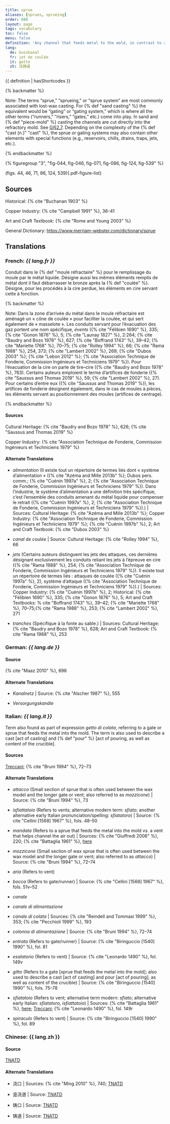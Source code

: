 ```yaml
---
title: sprue
aliases: [sprues, sprueing]
order: 680
layout: page
tags: vocabulary
toc: false
menu: false
definition: 'Any channel that feeds metal to the mold, in contrast to a vent, which lets air escape. Both sprues and vents make up the “sprue system,” which circulates {% def "bronze" %} from the pouring cup through the {% def "refractory mold" %} and allows air and casting vapors such as steam to be released. In {% def "lost-wax casting" %}, “sprue” is the term used for the solid wax rods (rarely reeds or terra-cotta pipes) used to create the channels in the mold. Sprues are also the solid metal that has filled the channels upon cooling, which is generally removed during {% def "fettling" %}.'
lang:
  de: Gusskanal
  fr: jet de coulée
  it: getto
  zh: 浇铸道
---
```


{{ definition | hasShortcodes }}

{% backmatter %}

Note: The terms “sprue,” “sprueing,” or “sprue system” are most commonly associated with lost-wax casting. For {% def "sand casting" %} the equivalent would be “gating” or “gating system,” which is where all the other terms (“runners,” “risers,” “gates,” etc.) come into play. In sand and {% def "piece-mold" %} casting the channels are cut directly into the refractory mold. See [GI§2.7](/intro/#S2.7). Depending on the complexity of the {% def "cast (n.)" "cast" %}, the sprue or gating systems may also contain other elements with special functions (e.g., reservoirs, chills, drains, traps, jets, etc.).

{% endbackmatter %}

{% figuregroup "3", "fig-044, fig-046, fig-071, fig-086, fig-124, fig-539" %}

(figs. 44, 46, 71, 86, 124, 539){.pdf-figure-list}

## Sources

Historical: {% cite "Buchanan 1903" %}

Copper Industry: {% cite "Campbell 1991" %}, 36–41

Art and Craft Textbook: {% cite "Rome and Young 2003" %}

General Dictionary: <https://www.merriam-webster.com/dictionary/sprue>

## Translations

<div class="accordion">

### **French**: *{{ lang.fr }}*

Conduit dans le {% def "moule réfractaire" %} pour le remplissage du moule par le métal liquide. Désigne aussi les mêmes éléments remplis de métal dont il faut débarrasser le bronze après la {% def "coulée" %}. Désigne, pour les procédés à la cire perdue, les éléments en cire servant cette à fonction.

{% backmatter %}

Note: Dans la zone d’arrivée du métal dans le moule réfractaire est aménagé un « cône de coulée » pour faciliter la coulée, et qui sert également de « masselote ». Les conduits servant pour l’évacuation des gaz portent une nom spécifique, *évents* ({% cite "Félibien 1690" %}, 335; {% cite "Gonon 1876" %}, 5; {% cite "Launay 1827" %}, 2:264; {% cite "Baudry and Bozo 1978" %}, 627; {% cite "Boffrand 1743" %}, 39–42; {% cite "Mariette 1768" %}, 70–75; {% cite "Rolley 1994" %}, 66; {% cite "Rama 1988" %}, 254, 373; {% cite "Lambert 2002" %}, 269; {% cite "Dubos 2003" %}; {% cite "Lebon 2012" %}; {% cite "Association Technique de Fonderie, Commission Ingénieurs et Techniciens 1979" %}). Pour l’évacuation de la cire on parle de tire–cire ({% cite "Baudry and Bozo 1978" %}, 763). Certains auteurs emploient le terme d’artifices de fonderie ({% cite "Saussus and Thomas 2019" %}, 59; {% cite "Lambert 2002" %}, 27). Pour certains d’entre eux ({% cite "Saussus and Thomas 2019" %}), les artifices de fonderie désignent également, dans le cas de moules à pièces, les éléments servant au positionnement des moules (artifices de centrage).

{% endbackmatter %}

#### Sources

Cultural Heritage: {% cite "Baudry and Bozo 1978" %}, 626; {% cite "Saussus and Thomas 2019" %}

Copper Industry: {% cite "Association Technique de Fonderie, Commission Ingénieurs et Techniciens 1979" %}

#### Alternate Translations

- *alimentation* (Il existe tout un répertoire de termes liés dont « système d’alimentation » ({% cite "Azéma and Mille 2013b" %}; Dubos pers. comm.; {% cite "Cuénin 1997a" %}, 2; {% cite "Association Technique de Fonderie, Commission Ingénieurs et Techniciens 1979" %}). Dans l’industrie, le système d’alimentation a une définition très spécifique, c’est l’ensemble des conduits amenant du métal liquide pour compenser le retrait ({% cite "Cuénin 1997a" %}, 2; {% cite "Association Technique de Fonderie, Commission Ingénieurs et Techniciens 1979" %}).) | Sources: Cultural Heritage: {% cite "Azéma and Mille 2013b" %}; Copper Industry: {% cite "Association Technique de Fonderie, Commission Ingénieurs et Techniciens 1979" %}; {% cite "Cuénin 1997b" %}, 2; Art and Craft Textbook: {% cite "Dubos 2003" %}

- *canal de coulée* | Source: Cultural Heritage: {% cite "Rolley 1994" %}, 66

- *jets* (Certains auteurs distinguent les jets des attaques, ces dernières désignant exclusivement les conduits reliant les jets à l’épreuve en cire ({% cite "Rama 1988" %}, 254; {% cite "Association Technique de Fonderie, Commission Ingénieurs et Techniciens 1979" %}). Il existe tout un répertoire de termes liés : attaques de coulée ({% cite "Cuénin 1997a" %}, 2), système d’attaque ({% cite "Association Technique de Fonderie, Commission Ingénieurs et Techniciens 1979" %}).) | Sources: Copper Industry: {% cite "Cuénin 1997b" %}, 2; Historical: {% cite "Félibien 1690" %}, 335; {% cite "Gonon 1876" %}, 5; Art and Craft Textbooks: % cite "Boffrand 1743" %}, 39–42; {% cite "Mariette 1768" %}, 70–75;{% cite "Rama 1988" %}, 253; {% cite "Lambert 2002" %}, 271

- *tranches* (Spécifique à la fonte au sable.) | Sources: Cultural Heritage: {% cite "Baudry and Bozo 1978" %}, 628; Art and Craft Textbook: {% cite "Rama 1988" %}, 253

### **German**: *{{ lang.de }}*

#### Source

{% cite "Maaz 2010" %}, 696

#### Alternate Translations

- *Kanalnetz* | Source: {% cite "Alscher 1987" %}, 555

- *Versorgungskanäle*

### **Italian**: *{{ lang.it }}*

Term also found as part of expression *getto di colata*, referring to a gate or sprue that feeds the metal into the mold. The term is also used to describe a cast [act of casting] and {% def "pour" %} [act of pouring, as well as content of the crucible].

#### Sources

[Treccani](https://www.treccani.it/enciclopedia/fusione_%28Enciclopedia-Italiana%29/); {% cite "Bruni 1994" %}, 72–73

#### Alternate Translations

- *attacco* (Small section of sprue that is often used between the wax model and the longer gate or vent; also referred to as *mozzicone*) | Source: {% cite "Bruni 1994" %}, 73

- *isfiattatoio* (Refers to vents; alternative modern term: *sfiato*; another alternative early Italian pronunciation/spelling: *sfiatatoro*) | Source: {% cite "Cellini [1568] 1967" %}, fols. 48–50

- *mandata* (Refers to a sprue that feeds the metal into the mold vs. a vent that helps channel the air out) | Sources: {% cite "Giuffredi 2006" %}, 220; {% cite "Battaglia 1961" %}, [here](http://www.gdli.it/pdf_viewer/Scripts/pdf.js/web/viewer.asp?file=/PDF/GDLI09/GDLI_09_ocr_632.pdf&parola=mandata)

- *mozzicone* (Small section of wax sprue that is often used between the wax model and the longer gate or vent; also referred to as *attacco*) | Source: {% cite "Bruni 1994" %}, 72–74

- *aria* (Refers to vent)

- *bocca* (Refers to gate/runner) | Source: {% cite "Cellini [1568] 1967" %}, fols. 51v–52

- *canale*

- *canale di alimentazione*

- *canale di colata* | Sources: {% cite "Reindell and Tommasi 1999" %}, 353; {% cite "Pecchioli 1999" %}, 193

- *colonna di alimentazione* | Source: {% cite "Bruni 1994" %}, 72–74

- *entrata* (Refers to gate/runner) | Source: {% cite "Biringuccio [1540] 1990" %}, fol. 81

- *esalatorio* (Refers to vent) | Source: {% cite "Leonardo 1490" %}, fol. 149v

- *gitto* (Refers to a gate [sprue that feeds the metal into the mold]; also used to describe a cast [act of casting] and pour [act of pouring], as well as content of the crucible) | Source: {% cite "Biringuccio [1540] 1990" %}, fols. 75–78

- *sfiatatoio* (Refers to vent; alternative term modern: *sfiato*; alternative early Italian: *sfiatatoro, isfiattatoio*) | Sources: {% cite "Battaglia 1961" %}, [here](http://www.gdli.it/pdf_viewer/Scripts/pdf.js/web/viewer.asp?file=/PDF/GDLI18/GDLI_18_ocr_882.pdf&parola=sfiatatoio); [Treccani](https://www.treccani.it/enciclopedia/fusione_%28Enciclopedia-Italiana%29/); {% cite "Leonardo 1490" %}, fol. 149r

- *spiraculo* (Refers to vent) | Source: {% cite "Biringuccio [1540] 1990" %}, fol. 89

### **Chinese**: {{ lang.zh }}

#### Source

[TNATD](https://terms.naer.edu.tw/detail/3505809/?index=5)

#### Alternate Translations

- 浇口 | Sources: {% cite "Ming 2010" %}, 740; [TNATD](https://terms.naer.edu.tw/detail/11560594/?index=8)

- 竖浇道 | Source: [TNATD](https://terms.naer.edu.tw/detail/941804/?index=1)

- 铸口 | Source: [TNATD](https://terms.naer.edu.tw/detail/3505809/?index=5)

- 铸道 | Source: [TNATD](https://terms.naer.edu.tw/detail/3505809/?index=5)

</div>
